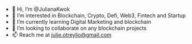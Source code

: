 - 👋 Hi, I’m @JulianaKwok
- 👀 I’m interested in Blockchain, Crypto, Defi, Web3, Fintech and Startup
- 🌱 I’m currently learning Digital Marketing and blockchain
- 💞️ I’m looking to collaborate on any blockchain projects
- 📫 Reach me at julie.otreylio@gmail.com

<!---
JulianaKwok/JulianaKwok is a ✨ special ✨ repository because its `README.md` (this file) appears on your GitHub profile.
You can click the Preview link to take a look at your changes.
--->
